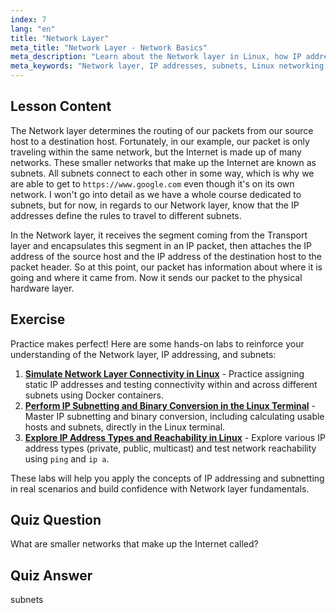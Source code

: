 ```yaml
---
index: 7
lang: "en"
title: "Network Layer"
meta_title: "Network Layer - Network Basics"
meta_description: "Learn about the Network layer in Linux, how IP addresses route packets across subnets, and its role in data transmission. Start your Linux networking journey!"
meta_keywords: "Network layer, IP addresses, subnets, Linux networking, packet routing, beginner, tutorial, guide"
---
```


## Lesson Content

The Network layer determines the routing of our packets from our source host to a destination host. Fortunately, in our example, our packet is only traveling within the same network, but the Internet is made up of many networks. These smaller networks that make up the Internet are known as subnets. All subnets connect to each other in some way, which is why we are able to get to `https://www.google.com` even though it's on its own network. I won't go into detail as we have a whole course dedicated to subnets, but for now, in regards to our Network layer, know that the IP addresses define the rules to travel to different subnets.

In the Network layer, it receives the segment coming from the Transport layer and encapsulates this segment in an IP packet, then attaches the IP address of the source host and the IP address of the destination host to the packet header. So at this point, our packet has information about where it is going and where it came from. Now it sends our packet to the physical hardware layer.

## Exercise

Practice makes perfect! Here are some hands-on labs to reinforce your understanding of the Network layer, IP addressing, and subnets:

1. **[Simulate Network Layer Connectivity in Linux](https://labex.io/labs/comptia-simulate-network-layer-connectivity-in-linux-592752)** - Practice assigning static IP addresses and testing connectivity within and across different subnets using Docker containers.
2. **[Perform IP Subnetting and Binary Conversion in the Linux Terminal](https://labex.io/labs/comptia-perform-ip-subnetting-and-binary-conversion-in-the-linux-terminal-592782)** - Master IP subnetting and binary conversion, including calculating usable hosts and subnets, directly in the Linux terminal.
3. **[Explore IP Address Types and Reachability in Linux](https://labex.io/labs/comptia-explore-ip-address-types-and-reachability-in-linux-592780)** - Explore various IP address types (private, public, multicast) and test network reachability using `ping` and `ip a`.

These labs will help you apply the concepts of IP addressing and subnetting in real scenarios and build confidence with Network layer fundamentals.

## Quiz Question

What are smaller networks that make up the Internet called?

## Quiz Answer

subnets
